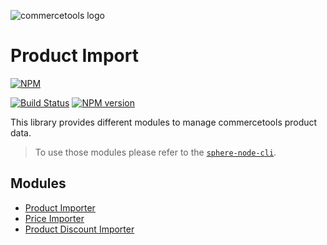 ![commercetools logo](https://cdn.rawgit.com/commercetools/press-kit/master/PNG/72DPI/CT%20logo%20horizontal%20RGB%2072dpi.png)

# Product Import

[![NPM](https://nodei.co/npm/sphere-product-import.png?downloads=true)](https://www.npmjs.org/package/sphere-product-import)

[![Build Status](https://github.com/commercetools/sphere-product-import/workflows/CI/badge.svg?branch=master)](https://github.com/commercetools/sphere-product-import/actions) [![NPM version](https://badge.fury.io/js/sphere-product-import.png)](http://badge.fury.io/js/sphere-product-import)

This library provides different modules to manage commercetools product data.

> To use those modules please refer to the [`sphere-node-cli`](https://github.com/commercetools/sphere-node-cli).
  
## Modules

- [Product Importer](/readme/product-import.md)
- [Price Importer](/readme/price-importer.md)
- [Product Discount Importer](/readme/product-discounts-importer.md)
